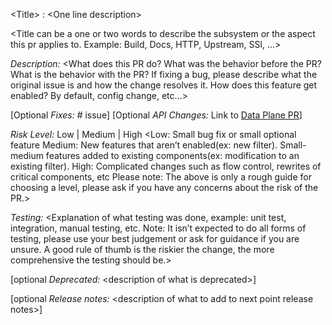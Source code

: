 &lt;Title&gt; : &lt;One line description&gt;

&lt;Title can be a one or two words to describe the subsystem or the aspect
 this pr applies to. Example: Build, Docs, HTTP, Upstream, SSl, ...&gt;


*Description:* &lt;What does this PR do? What was the behavior before the PR?
What is the behavior with the PR? If fixing a bug, please describe what
the original issue is and how the change resolves it. How does this
feature get enabled? By default, config change, etc...&gt;

[Optional *Fixes:* # issue]
[Optional *API Changes:* Link to [Data Plane PR](https://github.com/envoyproxy/data-plane-api/pulls)]

*Risk Level:* Low | Medium | High
&lt;Low: Small bug fix or small optional feature
Medium: New features that aren’t enabled(ex: new filter). Small-medium 
features added to existing components(ex: modification to an existing 
filter).
High: Complicated changes such as flow control, rewrites of critical 
components, etc
Please note: The above is only a rough guide for choosing a level, 
please ask if you have any concerns about the risk of the PR.&gt;

*Testing:* &lt;Explanation of what testing was done, example: unit test, 
integration, manual testing, etc. Note: It isn’t expected to do all 
forms of testing, please use your best judgement or ask for guidance 
if you are unsure. A good rule of thumb is the riskier the change, the
more comprehensive the testing should be.&gt;

[optional *Deprecated:* &lt;description of what is deprecated&gt;]

[optional *Release notes:* &lt;description of what to add to next point 
release notes&gt;]
